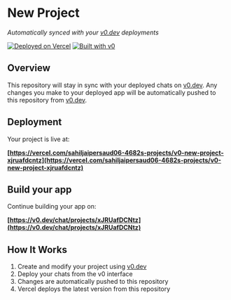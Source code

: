 # New Project

*Automatically synced with your [v0.dev](https://v0.dev) deployments*

[![Deployed on Vercel](https://img.shields.io/badge/Deployed%20on-Vercel-black?style=for-the-badge&logo=vercel)](https://vercel.com/sahiljaipersaud06-4682s-projects/v0-new-project-xjruafdcntz)
[![Built with v0](https://img.shields.io/badge/Built%20with-v0.dev-black?style=for-the-badge)](https://v0.dev/chat/projects/xJRUafDCNtz)

## Overview

This repository will stay in sync with your deployed chats on [v0.dev](https://v0.dev).
Any changes you make to your deployed app will be automatically pushed to this repository from [v0.dev](https://v0.dev).

## Deployment

Your project is live at:

**[https://vercel.com/sahiljaipersaud06-4682s-projects/v0-new-project-xjruafdcntz](https://vercel.com/sahiljaipersaud06-4682s-projects/v0-new-project-xjruafdcntz)**

## Build your app

Continue building your app on:

**[https://v0.dev/chat/projects/xJRUafDCNtz](https://v0.dev/chat/projects/xJRUafDCNtz)**

## How It Works

1. Create and modify your project using [v0.dev](https://v0.dev)
2. Deploy your chats from the v0 interface
3. Changes are automatically pushed to this repository
4. Vercel deploys the latest version from this repository
